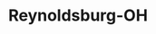 ---
title: Reynoldsburg-OH
slug: reynoldsburg-oh
f_state:
- cms/state/ohio.md
f_locations:
- cms/payday-loan/advance-america-2077.md
- cms/payday-loan/advance-america-2099.md
- cms/payday-loan/allied-cash-advance-3917.md
- cms/payday-loan/allied-cash-advance-3923.md
- cms/payday-loan/always-payday-4090.md
- cms/payday-loan/always-payday-4092.md
- cms/payday-loan/always-payday-4093.md
- cms/payday-loan/americas-cash-express-4403.md
- cms/payday-loan/buckeye-check-cashing-5504.md
- cms/payday-loan/cashland-9210.md
- cms/payday-loan/cashland-9250.md
- cms/payday-loan/cashland-9251.md
- cms/payday-loan/check-go-9874.md
- cms/payday-loan/check-cashers-national-check-cashers---pay-advance-center-10710.md
- cms/payday-loan/check-exchange-11210.md
- cms/payday-loan/checksmart-14766.md
- cms/payday-loan/checksmart-14796.md
- cms/payday-loan/checksmart-14862.md
- cms/payday-loan/national-cash-advance-22559.md
- cms/payday-loan/national-check-cashers-22757.md
- cms/payday-loan/pdq-cash-advance-24279.md
- cms/payday-loan/pdq-cash-advance-24280.md
- cms/payday-loan/quick-cash-advence-incorporate-24971.md
- cms/payday-loan/quick-cash-usa-25227.md
updated-on: '2024-05-30T13:41:28.615Z'
created-on: '2024-05-30T13:41:28.615Z'
published-on: '2024-05-30T13:54:32.469Z'
f_city: Reynoldsburg
layout: '[city].html'
tags: city
---